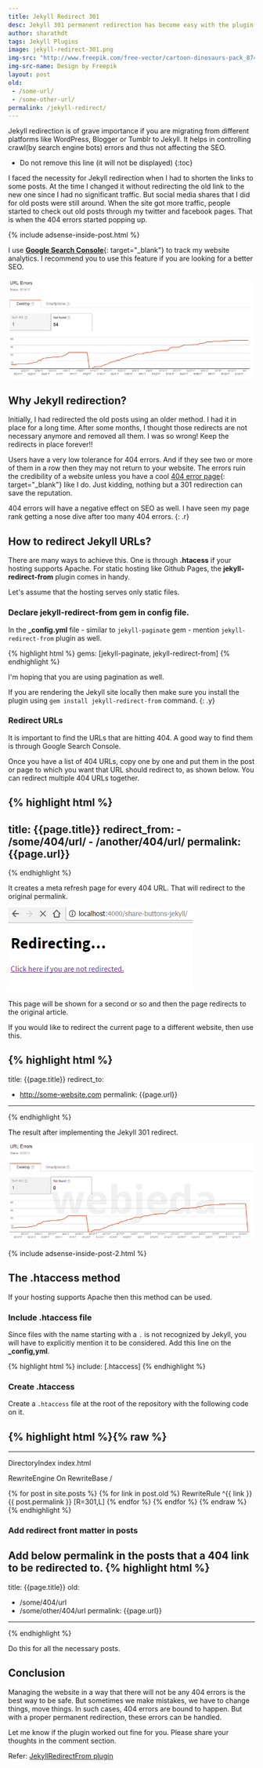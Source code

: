 ```yaml
---
title: Jekyll Redirect 301
desc: Jekyll 301 permanent redirection has become easy with the plugin jekyll-redirect-from which is now supported by Github Pages. Learn how to redirect 404 error pages that might help improve your SEO score.
author: sharathdt
tags: Jekyll Plugins
image: jekyll-redirect-301.png
img-src: "http://www.freepik.com/free-vector/cartoon-dinosaurs-pack_874040.htm"
img-src-name: Design by Freepik
layout: post
old: 
 - /some-url/
 - /some-other-url/
permalink: /jekyll-redirect/
---
```


Jekyll redirection is of grave importance if you are migrating from different platforms like WordPress, Blogger or Tumblr to Jekyll. It helps in controlling crawl(by search engine bots) errors and thus not affecting the SEO.

* Do not remove this line (it will not be displayed) 
{:toc}

I faced the necessity for Jekyll redirection when I had to shorten the links to some posts. At the time I changed it without redirecting the old link to the new one since I had no significant traffic. But social media shares that I did for old posts were still around. When the site got more traffic, people started to check out old posts through my twitter and facebook pages. That is when the 404 errors started popping up.

{% include adsense-inside-post.html %}

I use [**Google Search Console**](https://www.google.com/webmasters/tools/home){: target="_blank"} to track my website analytics. I recommend you to use this feature if you are looking for a better SEO.

![Jekyll redirect  301 permanent 404 errors](/images/jekyll-redirect-404-errors.png)

## Why Jekyll redirection? 

Initially, I had redirected the old posts using an older method. I had it in place for a long time. After some months, I thought those redirects are not necessary anymore and removed all them. I was so wrong! Keep the redirects in place forever!!

Users have a very low tolerance for 404 errors. And if they see two or more of them in a row then they may not return to your website. The errors ruin the credibility of a website unless you have a cool [404 error page](/404/){: target="_blank"} like I do. Just kidding, nothing but a 301 redirection can save the reputation.

404 errors will have a negative effect on SEO as well. I have seen my page rank getting a nose dive after too many 404 errors.
{: .r}

## How to redirect Jekyll URLs?
There are many ways to achieve this. One is through **.htacess** if your hosting supports Apache. For static hosting like Github Pages, the **jekyll-redirect-from** plugin comes in handy.

Let's assume that the hosting serves only static files.

### Declare jekyll-redirect-from gem in config file.
In the **_config.yml** file - similar to ``jekyll-paginate`` gem - mention ``jekyll-redirect-from`` plugin as well.

{% highlight html %}
gems: [jekyll-paginate, jekyll-redirect-from]
{% endhighlight %}

I'm hoping that you are using pagination as well.

If you are rendering the Jekyll site locally then make sure you install the plugin using ``gem install jekyll-redirect-from`` command.
{: .y}

### Redirect URLs
It is important to find the URLs that are hitting 404. A good way to find them is through Google Search Console.

Once you have a list of 404 URLs, copy one by one and put them in the post or page to which you want that URL should redirect to, as shown below. You can redirect multiple 404 URLs together.

{% highlight html %}
---
title: {{page.title}}
redirect_from: 
    - /some/404/url/
    - /another/404/url/
permalink: {{page.url}}
---
{% endhighlight %}


It creates a meta refresh page for every 404 URL. That will redirect to the original permalink.

![Jekyll 301 redirect](/images/jekyll-301-redirect-example.png)

This page will be shown for a second or so and then the page redirects to the original article.


If you would like to redirect the current page to a different website, then use this.

{% highlight html %}
---
title: {{page.title}}
redirect_to:
  - http://some-website.com
permalink: {{page.url}}
---
{% endhighlight %}

The result after implementing the Jekyll 301 redirect.

![Jekyll 301 redirect](/images/jekyll-301-redirect-404-errors.png)

{% include adsense-inside-post-2.html %}

## The .htaccess method
If your hosting supports Apache then this method can be used.

### Include .htaccess file
Since files with the name starting with a ``.`` is not recognized by Jekyll, you will have to explicitly mention it to be considered. Add this line on the **_config,yml**.

{% highlight html %}
include: [.htaccess]
{% endhighlight %}

### Create .htaccess
Create a ``.htaccess`` file at the root of the repository with the following code on it.


{% highlight html %}{% raw %}
---
---
DirectoryIndex index.html

RewriteEngine On
RewriteBase /


{% for post in site.posts %}
  {% for link in post.old %}
   RewriteRule ^{{ link }} {{ post.permalink }} [R=301,L]
  {% endfor %}
{% endfor %}
{% endraw %}{% endhighlight %}

### Add redirect front matter in posts
Add below permalink in the posts that a 404 link to be redirected to.
{% highlight html %}
---
title: {{page.title}}
old: 
  - /some/404/url
  - /some/other/404/url
permalink: {{page.url}}
---
{% endhighlight %}

Do this for all the necessary posts. 

## Conclusion
Managing the website in a way that there will not be any 404 errors is the best way to be safe. But sometimes we make mistakes, we have to change things, move things. In such cases, 404 errors are bound to happen. But with a proper permanent redirection, these errors can be handled.

Let me know if the plugin worked out fine for you. Please share your thoughts in the comment section.

Refer: [JekyllRedirectFrom plugin](https://github.com/jekyll/jekyll-redirect-from)
